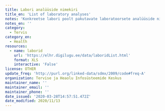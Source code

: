```yaml
---
title: Labori analüüside nimekiri
title_en: 'List of laboratory analyses'
notes: 'Konkreetse labori poolt pakutavate laboratoorsete analüüside nimekiri koos lisanduvate andmetega.'
notes_en: ''
category:
  - Tervis
category_en:
  - Health
resources:
  - name: laborid
    url: 'https://elhr.digilugu.ee/data/laboridList.html'
    format: XLS
    interactive: 'False'
license: OTHER
update_freq: 'http://purl.org/linked-data/sdmx/2009/code#freq-A'
organization: Tervise ja Heaolu Infosüsteemide Keskus
maintainer_name: ''
maintainer_email: ''
maintainer_phone: ''
date_issued: '2020-03-28T14:57:51.472Z'
date_modified: 2020/11/13
---
```

